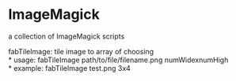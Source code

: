 # ImageMagick
a collection of ImageMagick scripts

fabTileImage: tile image to array of choosing  
    * usage: fabTileImage path/to/file/filename.png numWidexnumHigh  
    * example: fabTileImage test.png 3x4
   
